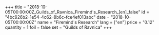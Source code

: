 +++
title = "2018-10-05T00:00:00Z_Guilds_of_Ravnica_Firemind's_Research_[en]_false"
id = "4bc926b2-1e54-4c62-8b6c-fce4ef013abc"
date = "2018-10-05T00:00:00Z"
name = "Firemind's Research"
lang = ["en"]
price = "0.12"
quantity = 1
foil = false
set = "Guilds of Ravnica"
+++

